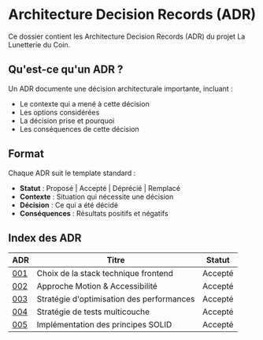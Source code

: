 # Architecture Decision Records (ADR)

Ce dossier contient les Architecture Decision Records (ADR) du projet La Lunetterie du Coin.

## Qu'est-ce qu'un ADR ?

Un ADR documente une décision architecturale importante, incluant :
- Le contexte qui a mené à cette décision
- Les options considérées
- La décision prise et pourquoi
- Les conséquences de cette décision

## Format

Chaque ADR suit le template standard :
- **Statut** : Proposé | Accepté | Déprécié | Remplacé
- **Contexte** : Situation qui nécessite une décision
- **Décision** : Ce qui a été décidé
- **Conséquences** : Résultats positifs et négatifs

## Index des ADR

| ADR | Titre | Statut |
|-----|-------|--------|
| [001](./001-frontend-tech-stack.md) | Choix de la stack technique frontend | Accepté |
| [002](./002-motion-accessibility-first.md) | Approche Motion & Accessibilité | Accepté |
| [003](./003-performance-optimization-strategy.md) | Stratégie d'optimisation des performances | Accepté |
| [004](./004-testing-strategy.md) | Stratégie de tests multicouche | Accepté |
| [005](./005-solid-principles-implementation.md) | Implémentation des principes SOLID | Accepté |